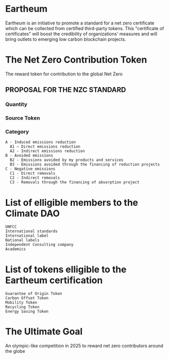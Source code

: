 # Eartheum
Eartheum is an initiative to promote a standard for a net zero certificate which can be collected from certified third-party tokens. This "certificate of certificates" will boost the credibility of organizations' measures and will bring outlets to emerging low carbon blockchain projects.

# The Net Zero Contribution Token
The reward token for contribution to the global Net Zero

## PROPOSAL FOR THE NZC STANDARD
### Quantity​
### Source Token ​
### Category​
    A - Induced emissions reduction​
      A1 – Direct emissions reduction​
      A2 - Indirect emissions reduction​
    B - Avoided emissions​
      B2 - Emissions avoided by my products and services
      B3 - Emissions avoided through the financing of reduction projects
    C - Negative emissions
      C1 - Direct removals
      C2 - Indirect removals
      C3 - Removals through the financing of absorption project

# List of elligible members to the Climate DAO
    UNFCC
    International standards
    International label
    National labels
    Independent Consulting company
    Academics
    
# List of tokens elligible to the Eartheum certification
    Guarantee of Origin Token
    Carbon Offset Token
    Mobility Token
    Recycling Token
    Energy Saving Token

# The Ultimate Goal
An olympic-like competition in 2025 to reward net zero contributors around the globe

